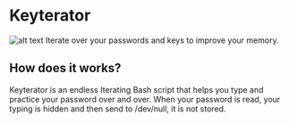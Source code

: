 # Keyterator
![alt text](https://github.com/victoroalvarez/keyterator/blob/master/key-1294351.png "Keyterator")
Iterate over your passwords and keys to improve your memory.

## How does it works?
Keyterator is an endless Iterating Bash script that helps you type and practice your password over and over. When your password is read, your typing is hidden and then send to /dev/null, it is not stored.
